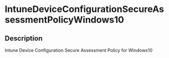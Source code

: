 
# IntuneDeviceConfigurationSecureAssessmentPolicyWindows10

## Description

Intune Device Configuration Secure Assessment Policy for Windows10
